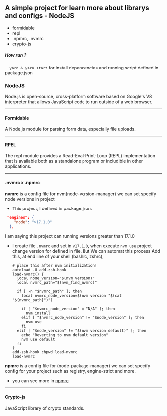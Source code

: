 ## A simple project for learn more about librarys and configs - NodeJS
* formidable
* repl
* .npmrc, .nvmrc
* crypto-js

##### How run ?
  ```  yarn & yarn start```
  for install dependencies and running script defined in package.json

### NodeJS

Node.js is open-source, cross-platform software based on Google's V8 interpreter that allows JavaScript code to run outside of a web browser.

---

#### Formidable

A Node.js module for parsing form data, especially file uploads.

---

#### RPEL

The repl module provides a Read-Eval-Print-Loop (REPL) implementation that is available both as a standalone program or includible in other applications.

---

#### .nvmrc x .npmrc

**nvmrc** is a config file for nvm(node-version-manager) we can set specify node versions in project 

- This project, I defined in package.json:
```json
 "engines": {
    "node": ">17.1.0"
  },
```
  I am saying this project can running versions greater than 17.1.0 

- I create file `.nvmrc` and set in `v17.1.0`, when execute `nvm use` project change version for defined in file. But We can automat this process
Add this, at end line of your shell (bashrc, zshrc), 
  ```shell
  # place this after nvm initialization!
  autoload -U add-zsh-hook
  load-nvmrc() {
    local node_version="$(nvm version)"
    local nvmrc_path="$(nvm_find_nvmrc)"

    if [ -n "$nvmrc_path" ]; then
      local nvmrc_node_version=$(nvm version "$(cat "${nvmrc_path}")")

      if [ "$nvmrc_node_version" = "N/A" ]; then
        nvm install
      elif [ "$nvmrc_node_version" != "$node_version" ]; then
        nvm use
      fi
    elif [ "$node_version" != "$(nvm version default)" ]; then
      echo "Reverting to nvm default version"
      nvm use default
    fi
  }
  add-zsh-hook chpwd load-nvmrc
  load-nvmrc
  ```


**npmrc** is a config file for (node-package-manager) we can set specify config for your project such as registry, engine-strict and more.

- you can see more in [npmrc](https://docs.npmjs.com/cli/v7/configuring-npm/npmrc)

---

#### Crypto-js

JavaScript library of crypto standards.

